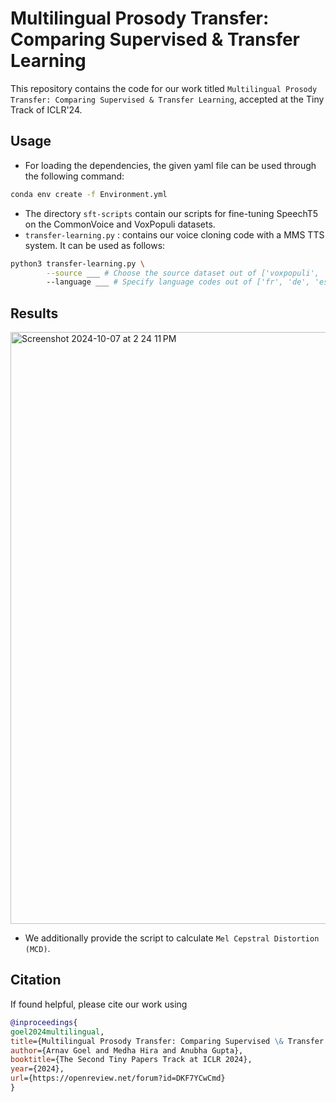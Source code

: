 # Multilingual Prosody Transfer: Comparing Supervised & Transfer Learning
This repository contains the code for our work titled `Multilingual Prosody Transfer: Comparing Supervised & Transfer Learning`, accepted at the Tiny Track of ICLR'24. 

## Usage
* For loading the dependencies, the given yaml file can be used through the following command:
```bash
conda env create -f Environment.yml
```
* The directory `sft-scripts` contain our scripts for fine-tuning SpeechT5 on the CommonVoice and VoxPopuli datasets.
* `transfer-learning.py` : contains our voice cloning code with a MMS TTS system. It can be used as follows:
```bash
python3 transfer-learning.py \
        --source ___ # Choose the source dataset out of ['voxpopuli', 'commonvoice']
        --language ___ # Specify language codes out of ['fr', 'de', 'es', 'nl', 'hi', 'ta']
```

## Results
<img width="947" alt="Screenshot 2024-10-07 at 2 24 11 PM" src="https://github.com/user-attachments/assets/2f82f642-f126-4bf5-995c-8a00e93708b4">

* We additionally provide the script to calculate `Mel Cepstral Distortion (MCD)`.

## Citation
If found helpful, please cite our work using
```bibtex
@inproceedings{
goel2024multilingual,
title={Multilingual Prosody Transfer: Comparing Supervised \& Transfer Learning},
author={Arnav Goel and Medha Hira and Anubha Gupta},
booktitle={The Second Tiny Papers Track at ICLR 2024},
year={2024},
url={https://openreview.net/forum?id=DKF7YCwCmd}
}
```
